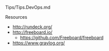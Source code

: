 Tips/Tips.DevOps.md

Resources
* http://rundeck.org/
* http://freeboard.io/
	* https://github.com/Freeboard/freeboard
* https://www.graylog.org/


